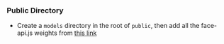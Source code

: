 ### Public Directory

- Create a `models` directory in the root of `public`, then add all the face-api.js weights from [this link](https://github.com/justadudewhohacks/face-api.js)
